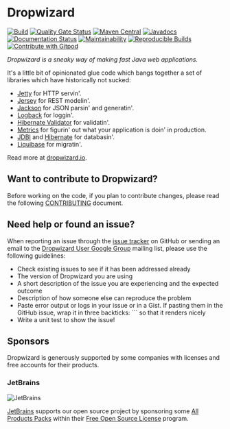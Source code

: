 Dropwizard
==========
[![Build](https://github.com/dropwizard/dropwizard/workflows/Java%20CI/badge.svg)](https://github.com/dropwizard/dropwizard/actions?query=workflow%3A%22Java+CI%22)
[![Quality Gate Status](https://sonarcloud.io/api/project_badges/measure?project=dropwizard_dropwizard&metric=alert_status)](https://sonarcloud.io/dashboard?id=dropwizard_dropwizard)
[![Maven Central](https://maven-badges.herokuapp.com/maven-central/io.dropwizard/dropwizard-core/badge.svg)](https://maven-badges.herokuapp.com/maven-central/io.dropwizard/dropwizard-core/)
[![Javadocs](https://javadoc.io/badge/io.dropwizard/dropwizard-project.svg?color=brightgreen)](https://javadoc.io/doc/io.dropwizard/dropwizard-project)
[![Documentation Status](https://readthedocs.org/projects/dropwizard/badge/?version=stable)](https://www.dropwizard.io/en/stable/?badge=stable)
[![Maintainability](https://api.codeclimate.com/v1/badges/11a16ea08c8b5499e2b9/maintainability)](https://codeclimate.com/github/dropwizard/dropwizard/maintainability)
[![Reproducible Builds](https://img.shields.io/badge/Reproducible_Builds-ok-green?labelColor=blue)](https://github.com/jvm-repo-rebuild/reproducible-central#io.dropwizard:dropwizard-core)
[![Contribute with Gitpod](https://img.shields.io/badge/Contribute%20with-Gitpod-908a85?logo=gitpod)](https://gitpod.io/#https://github.com/dropwizard/dropwizard)

*Dropwizard is a sneaky way of making fast Java web applications.*

It's a little bit of opinionated glue code which bangs together a set of libraries which have
historically not sucked:

* [Jetty](http://www.eclipse.org/jetty/) for HTTP servin'.
* [Jersey](https://jersey.github.io/) for REST modelin'.
* [Jackson](https://github.com/FasterXML/jackson) for JSON parsin' and generatin'.
* [Logback](http://logback.qos.ch/) for loggin'.
* [Hibernate Validator](http://hibernate.org/validator/) for validatin'.
* [Metrics](http://metrics.dropwizard.io) for figurin' out what your application is doin' in production.
* [JDBI](http://www.jdbi.org) and [Hibernate](http://www.hibernate.org/orm/) for databasin'.
* [Liquibase](http://www.liquibase.org/) for migratin'.

Read more at [dropwizard.io](http://www.dropwizard.io).

Want to contribute to Dropwizard?
---
Before working on the code, if you plan to contribute changes, please read the following [CONTRIBUTING](CONTRIBUTING.md) document.

Need help or found an issue?
---
When reporting an issue through the [issue tracker](https://github.com/dropwizard/dropwizard/issues?state=open)
on GitHub or sending an email to the
[Dropwizard User Google Group](https://groups.google.com/forum/#!forum/dropwizard-user)
mailing list, please use the following guidelines:

* Check existing issues to see if it has been addressed already
* The version of Dropwizard you are using
* A short description of the issue you are experiencing and the expected outcome
* Description of how someone else can reproduce the problem
* Paste error output or logs in your issue or in a Gist. If pasting them in the GitHub
issue, wrap it in three backticks: ```  so that it renders nicely
* Write a unit test to show the issue!

Sponsors
--------

Dropwizard is generously supported by some companies with licenses and free accounts for their products.

### JetBrains

![JetBrains](docs/source/about/jetbrains.png)

[JetBrains](https://www.jetbrains.com/) supports our open source project by sponsoring some [All Products Packs](https://www.jetbrains.com/products.html) within their [Free Open Source License](https://www.jetbrains.com/buy/opensource/) program.
